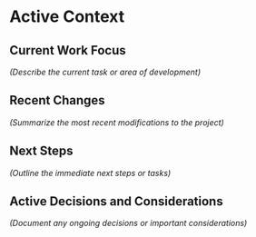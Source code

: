 # Active Context

## Current Work Focus

*(Describe the current task or area of development)*

## Recent Changes

*(Summarize the most recent modifications to the project)*

## Next Steps

*(Outline the immediate next steps or tasks)*

## Active Decisions and Considerations

*(Document any ongoing decisions or important considerations)*
